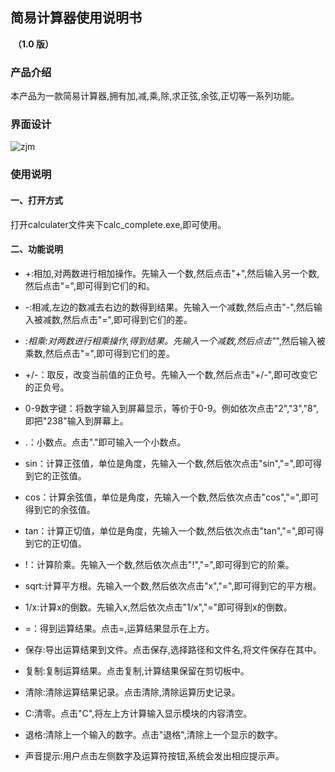 ##                               简易计算器使用说明书

​                          **（1.0 版）**

### 产品介绍

​	本产品为一款简易计算器,拥有加,减,乘,除,求正弦,余弦,正切等一系列功能。

### 界面设计

![zjm](http://images.xianyu123.club/zjm.png)

### 使用说明

#### 一、打开方式

打开calculater文件夹下calc_complete.exe,即可使用。

#### 二、功能说明

* +:相加,对两数进行相加操作。先输入一个数,然后点击"+",然后输入另一个数,然后点击"=",即可得到它们的和。
* -:相减,左边的数减去右边的数得到结果。先输入一个减数,然后点击"-",然后输入被减数,然后点击"=",即可得到它们的差。
* *:相乘:对两数进行相乘操作,得到结果。先输入一个减数,然后点击"*",然后输入被乘数,然后点击"=",即可得到它们的差。

* +/-：取反，改变当前值的正负号。先输入一个数,然后点击"+/-",即可改变它的正负号。

* 0-9数字键：将数字输入到屏幕显示，等价于0-9。例如依次点击"2","3","8",即把"238"输入到屏幕上。

* .：小数点。点击"."即可输入一个小数点。
* sin：计算正弦值，单位是角度，先输入一个数,然后依次点击"sin","=",即可得到它的正弦值。
*  cos：计算余弦值，单位是角度，先输入一个数,然后依次点击"cos","=",即可得到它的余弦值。
* tan：计算正切值，单位是角度，先输入一个数,然后依次点击"tan","=",即可得到它的正切值。
* !：计算阶乘。先输入一个数,然后依次点击"!","=",即可得到它的阶乘。
* sqrt:计算平方根。先输入一个数,然后依次点击"x","=",即可得到它的平方根。
* 1/x:计算x的倒数。先输入x,然后依次点击"1/x","="即可得到x的倒数。

* =：得到运算结果。点击=,运算结果显示在上方。
* 保存:导出运算结果到文件。点击保存,选择路径和文件名,将文件保存在其中。
* 复制:复制运算结果。点击复制,计算结果保留在剪切板中。
* 清除:清除运算结果记录。点击清除,清除运算历史记录。
* C:清零。点击"C",将左上方计算输入显示模块的内容清空。
* 退格:清除上一个输入的数字。点击"退格",清除上一个显示的数字。
* 声音提示:用户点击左侧数字及运算符按钮,系统会发出相应提示声。
